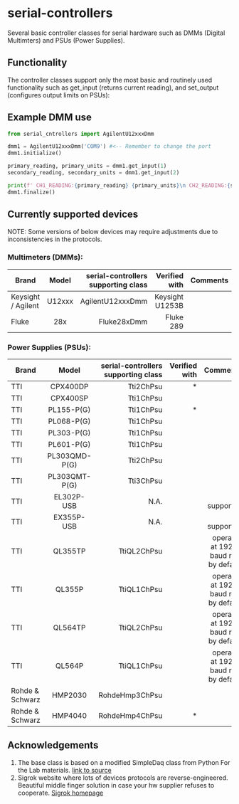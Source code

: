 # serial-controllers
Several basic controller classes for serial hardware such as DMMs (Digital Multimters) and PSUs (Power Supplies).
## Functionality
The controller classes support only the most basic and routinely used functionality such as get_input (returns current reading), and set_output (configures output limits on PSUs):
## Example DMM use

```python
from serial_cntrollers import AgilentU12xxxDmm

dmm1 = AgilentU12xxxDmm('COM9') #<-- Remember to change the port
dmm1.initialize()

primary_reading, primary_units = dmm1.get_input(1)
secondary_reading, secondary_units = dmm1.get_input(2)

print(f' CH1_READING:{primary_reading} {primary_units}\n CH2_READING:{secondary_reading} {secondary_units}\n')
dmm1.finalize()
```

## Currently supported devices 
NOTE: Some versions of below devices may require adjustments due to inconsistencies in the protocols.
### Multimeters (DMMs):

| Brand         | Model           | serial-controllers supporting class | Verified with | Comments |
| ------------- |:---------------:| -----------------------------------:| ------------: | -------: |
| Keysight / Agilent | U12xxx | AgilentU12xxxDmm | Keysight U1253B | |
| Fluke | 28x | Fluke28xDmm | Fluke 289 | |

### Power Supplies (PSUs):

| Brand         | Model           | serial-controllers supporting class | Verified with | Comments |
| ------------- |:---------------:| -----------------------------------:| ------------: | -------: |
| TTI | CPX400DP | Tti2ChPsu| * | |
| TTI | CPX400SP | Tti1ChPsu| | |
| TTI | PL155-P(G) | Tti1ChPsu | * | |
| TTI | PL068-P(G)| Tti1ChPsu | | |
| TTI | PL303-P(G) | Tti1ChPsu | | |
| TTI | PL601-P(G) | Tti1ChPsu | | |
| TTI | PL303QMD-P(G) | Tti2ChPsu | | |
| TTI | PL303QMT-P(G) | Tti3ChPsu | | |
| TTI | EL302P-USB | N.A. | | not supported |
| TTI | EX355P-USB | N.A. | | not supported |
| TTI | QL355TP | TtiQL2ChPsu | | operates at 19200 baud rate by default |
| TTI | QL355P | TtiQL1ChPsu | | operates at 19200 baud rate by default |
| TTI | QL564TP | TtiQL2ChPsu | | operates at 19200 baud rate by default |
| TTI | QL564P | TtiQL1ChPsu | | operates at 19200 baud rate by default |
| Rohde & Schwarz | HMP2030 | RohdeHmp3ChPsu | | |
| Rohde & Schwarz | HMP4040 | RohdeHmp4ChPsu | * | |
    
## Acknowledgements
1) The base class is based on a modified SimpleDaq class from Python For the Lab materials. [link to source](https://github.com/aquilesC/SimpleDaq/blob/master/PythonForTheLab/Controller/simple_daq.py)
2) Sigrok website where lots of devices protocols are reverse-engineered. Beautiful middle finger solution in case your hw supplier refuses to cooperate. [Sigrok homepage](https://sigrok.org/wiki/Main_Page)
    

